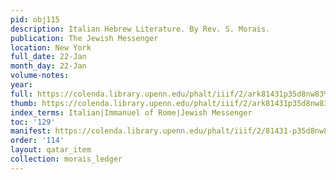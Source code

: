 ```yaml
---
pid: obj115
description: Italian Hebrew Literature. By Rev. S. Morais.
publication: The Jewish Messenger
location: New York
full_date: 22-Jan
month_day: 22-Jan
volume-notes:
year:
full: https://colenda.library.upenn.edu/phalt/iiif/2/ark81431p35d8nw83%2FSHA256E-s9230689--b5f311e83072d624eed979dd58a8aef6eac6a0f092f3c57384c8e545fcce3393.jpeg/full/3500,/0/default.jpg
thumb: https://colenda.library.upenn.edu/phalt/iiif/2/ark81431p35d8nw83%2FSHA256E-s9230689--b5f311e83072d624eed979dd58a8aef6eac6a0f092f3c57384c8e545fcce3393.jpeg/full/!200,200/0/default.jpg
index_terms: Italian|Immanuel of Rome|Jewish Messenger
toc: '129'
manifest: https://colenda.library.upenn.edu/phalt/iiif/2/81431-p35d8nw83/manifest
order: '114'
layout: qatar_item
collection: morais_ledger
---
```

